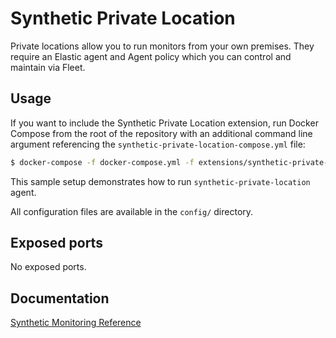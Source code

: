 # Synthetic Private Location

Private locations allow you to run monitors from your own premises. They require an Elastic agent and Agent policy which you can control and maintain via Fleet.

## Usage

If you want to include the Synthetic Private Location extension, run Docker Compose from the root of the repository with an additional
command line argument referencing the `synthetic-private-location-compose.yml` file:

```bash
$ docker-compose -f docker-compose.yml -f extensions/synthetic-private-location/synthetic-private-location-compose.yml up
```

This sample setup demonstrates how to run `synthetic-private-location` agent.

All configuration files are available in the `config/` directory.

## Exposed ports

No exposed ports.

## Documentation

[Synthetic Monitoring Reference](https://www.elastic.co/guide/en/observability/current/monitor-uptime-synthetics.html)